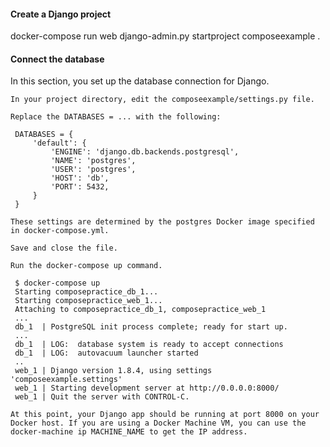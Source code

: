

#### Create a Django project


docker-compose run web django-admin.py startproject composeexample .


#### Connect the database

In this section, you set up the database connection for Django.

    In your project directory, edit the composeexample/settings.py file.

    Replace the DATABASES = ... with the following:

     DATABASES = {
         'default': {
             'ENGINE': 'django.db.backends.postgresql',
             'NAME': 'postgres',
             'USER': 'postgres',
             'HOST': 'db',
             'PORT': 5432,
         }
     }

    These settings are determined by the postgres Docker image specified in docker-compose.yml.

    Save and close the file.

    Run the docker-compose up command.

     $ docker-compose up
     Starting composepractice_db_1...
     Starting composepractice_web_1...
     Attaching to composepractice_db_1, composepractice_web_1
     ...
     db_1  | PostgreSQL init process complete; ready for start up.
     ...
     db_1  | LOG:  database system is ready to accept connections
     db_1  | LOG:  autovacuum launcher started
     ..
     web_1 | Django version 1.8.4, using settings 'composeexample.settings'
     web_1 | Starting development server at http://0.0.0.0:8000/
     web_1 | Quit the server with CONTROL-C.

    At this point, your Django app should be running at port 8000 on your Docker host. If you are using a Docker Machine VM, you can use the docker-machine ip MACHINE_NAME to get the IP address.
